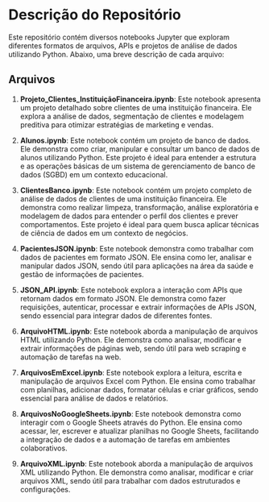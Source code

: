 # Descrição do Repositório

Este repositório contém diversos notebooks Jupyter que exploram diferentes formatos de arquivos, APIs e projetos de análise de dados utilizando Python. Abaixo, uma breve descrição de cada arquivo:

## Arquivos

1.  **Projeto_Clientes_InstituiçãoFinanceira.ipynb**: Este notebook apresenta um projeto detalhado sobre clientes de uma instituição financeira. Ele explora a análise de dados, segmentação de clientes e modelagem preditiva para otimizar estratégias de marketing e vendas.

2.  **Alunos.ipynb**: Este notebook contém um projeto de banco de dados. Ele demonstra como criar, manipular e consultar um banco de dados de alunos utilizando Python. Este projeto é ideal para entender a estrutura e as operações básicas de um sistema de gerenciamento de banco de dados (SGBD) em um contexto educacional.

3.  **ClientesBanco.ipynb**: Este notebook contém um projeto completo de análise de dados de clientes de uma instituição financeira. Ele demonstra como realizar limpeza, transformação, análise exploratória e modelagem de dados para entender o perfil dos clientes e prever comportamentos. Este projeto é ideal para quem busca aplicar técnicas de ciência de dados em um contexto de negócios.

4.  **PacientesJSON.ipynb**: Este notebook demonstra como trabalhar com dados de pacientes em formato JSON. Ele ensina como ler, analisar e manipular dados JSON, sendo útil para aplicações na área da saúde e gestão de informações de pacientes.

5.  **JSON_API.ipynb**: Este notebook explora a interação com APIs que retornam dados em formato JSON. Ele demonstra como fazer requisições, autenticar, processar e extrair informações de APIs JSON, sendo essencial para integrar dados de diferentes fontes.

6.  **ArquivoHTML.ipynb**: Este notebook aborda a manipulação de arquivos HTML utilizando Python. Ele demonstra como analisar, modificar e extrair informações de páginas web, sendo útil para web scraping e automação de tarefas na web.

7.  **ArquivosEmExcel.ipynb**: Este notebook explora a leitura, escrita e manipulação de arquivos Excel com Python. Ele ensina como trabalhar com planilhas, adicionar dados, formatar células e criar gráficos, sendo essencial para análise de dados e relatórios.

8.  **ArquivosNoGoogleSheets.ipynb**: Este notebook demonstra como interagir com o Google Sheets através do Python. Ele ensina como acessar, ler, escrever e atualizar planilhas no Google Sheets, facilitando a integração de dados e a automação de tarefas em ambientes colaborativos.

9.  **ArquivoXML.ipynb**: Este notebook aborda a manipulação de arquivos XML utilizando Python. Ele demonstra como analisar, modificar e criar arquivos XML, sendo útil para trabalhar com dados estruturados e configurações.

